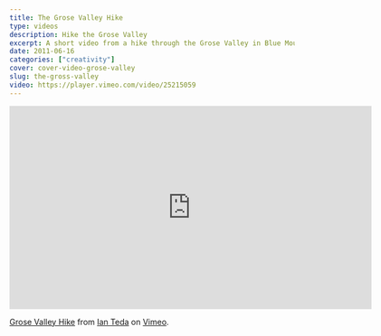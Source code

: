 ```yaml
---
title: The Grose Valley Hike
type: videos
description: Hike the Grose Valley
excerpt: A short video from a hike through the Grose Valley in Blue Mountains
date: 2011-06-16
categories: ["creativity"]
cover: cover-video-grose-valley
slug: the-gross-valley
video: https://player.vimeo.com/video/25215059
---
```


<iframe src="https://player.vimeo.com/video/25215059" width="640" height="360" frameborder="0" webkitallowfullscreen mozallowfullscreen allowfullscreen></iframe>
<p><a href="https://vimeo.com/25215059">Grose Valley Hike</a> from <a href="https://vimeo.com/ianteda">Ian Teda</a> on <a href="https://vimeo.com">Vimeo</a>.</p>